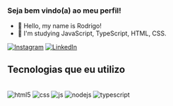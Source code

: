### Seja bem vindo(a) ao meu perfil!

- 👋 Hello, my name is Rodrigo!
- 👀 I'm studying JavaScript, TypeScript, HTML, CSS.
  
[![Instagram](https://img.shields.io/badge/Instagram-E4405F?style=for-the-badge&logo=instagram&logoColor=white)](https://www.instagram.com/rodr.gocardoso)
[![LinkedIn](https://img.shields.io/badge/LinkedIn-0077B5?style=for-the-badge&logo=linkedin&logoColor=white)](https://www.linkedin.com/in/rodrigo-cardoso-0462a1217/)

## Tecnologias que eu utilizo
<div style="display: inline_block"><br/>
  <img align="center" alt="html5" src="https://img.shields.io/badge/HTML5-E34F26?style=for-the-badge&logo=html5&logoColor=white" />
  <img align="center" alt="css" src="https://img.shields.io/badge/CSS3-1572B6?style=for-the-badge&logo=css3&logoColor=white" />
  <img align="center" alt="js" src="https://img.shields.io/badge/JavaScript-F7DF1E?style=for-the-badge&logo=javascript&logoColor=black" />
  <img align="center" alt="nodejs" src="https://img.shields.io/badge/Node.js-43853D?style=for-the-badge&logo=node.js&logoColor=white" />
  <img align="center" alt="typescript" src="shields.io/badge/TypeScript-3178C6?logo=TypeScript&logoColor=FFF&style=flat-square" />
  

</div>
